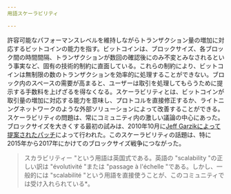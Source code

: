```yaml
---
用語スケーラビリティ

---
```

許容可能なパフォーマンスレベルを維持しながらトランザクション量の増加に対応するビットコインの能力を指す。ビットコインは、ブロックサイズ、各ブロック間の時間間隔、トランザクションが数回の確認後にのみ不変とみなされるという事実など、固有の技術的制約に直面している。これらの制約により、ビットコインは無制限の数のトランザクションを効率的に処理することができない。ブロック内のスペースの需要が高まると、ユーザーは取引を処理してもらうために提示する手数料を上げざるを得なくなる。スケーラビリティとは、ビットコインが取引量の増加に対応する能力を意味し、プロトコルを直接修正するか、ライトニングネットワークのような外部ソリューションによって改善することができる。スケーラビリティの問題は、常にコミュニティ内の激しい議論の中心にあった。ブロックサイズを大きくする最初の試みは、2010年10月に[Jeff Garzikによって提案されたパッチ](https://bitcointalk.org/index.php?topic=1347.0)によって行われた。このスケーラビリティの話題は、特に2015年から2017年にかけてのブロックサイズ戦争につながった。

> スカラビリティー "という用語は英国式である。英語の "scalability "の正しい訳は "évolutivité "または "passage à l'échelle "である。しかし、一般的には "scalabilité "という用語を直接使うことが、このコミュニティでは受け入れられている*。